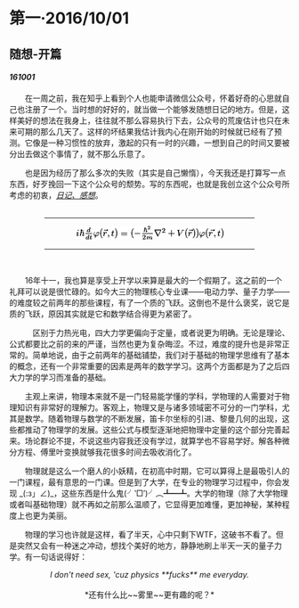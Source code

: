 # 第一·2016/10/01
## 随想-开篇
#### *161001*

　　在一周之前，我在知乎上看到个人也能申请微信公众号，怀着好奇的心思就自己也注册了一个。当时想的好好的，就当做一个能够发随想日记的地方。但是，这样美好的想法在我身上，往往就不那么容易执行下去，公众号的荒废估计也只在未来可期的那么几天了。这样的坏结果我估计我内心在刚开始的时候就已经有了预测。它像是一种习惯性的放弃，激起的只有一时的兴趣，一想到自己的时间又要被分出去做这个事情了，就不那么乐意了。

　　也是因为经历了那么多次的失败（其实是自己懒惰），今天我还是打算写一点东西，好歹挽回一下这个公众号的颓势。写的东西呢，也就是我创立这个公众号所考虑的初衷，<em><u>日记、感想</u></em>。
  <br />
   <br />


<center><hr style="width:75%;height:1px"/></center>


<center><img src="mathtex.gif"></center>
<center><hr style="width:75%;height:1px"/></center>

<br />

  　　16年十一，我也算是享受上开学以来算是最大的一个假期了。这之前的一个礼拜可以说是很忙碌的。如今大三的物理核心专业课——电动力学、量子力学——的难度较之前两年的那些课程，有了一个质的飞跃。这倒也不是什么褒奖，说它是质的飞跃，原因其实就是它和数学结合得更为紧密了。

　　　区别于力热光电，四大力学更偏向于定量，或者说更为明确。无论是理论、公式都要比之前的来的严谨，当然也更为复杂晦涩。不过，难度的提升也是非常正常的。简单地说，由于之前两年的基础铺垫，我们对于基础的物理学思维有了基本的概念，还有一个非常重要的因素是两年的数学学习。这两个方面都是为了之后四大力学的学习而准备的基础。

　　主观上来讲，物理本来就不是一门轻易能学懂的学科，学物理的人需要对于物理知识有非常好的理解力。客观上，物理又是与诸多领域密不可分的一门学科，尤其是数学。随着物理与数学的不断发展，笛卡尔坐标的引进、黎曼几何的出现，这些都推动了物理学的发展。这些公式与模型逐渐地把物理中定量的这个部分完善起来。场论群论不提，不说这些内容我还没有学过，就算学也不容易学好。解各种微分方程、傅里叶变换就够我花很多时间去吸收消化了。

　　物理就是这么一个磨人的小妖精，在初高中时期，它可以算得上是最吸引人的一门课程，最有意思的一门课。但是到了大学，在专业的物理学习过程中，你会发现 \_(:з」∠)\_，这些东西是什么鬼(╯‵□′)╯︵┻━┻。大学的物理（除了大学物理或者叫基础物理）就不再如之前那么温顺了，它显得更加难懂，更加神秘，某种程度上也更为美丽。

　　物理的学习也许就是这样，看了半天，心中只剩下WTF，这破书不看了。但是突然又会有一种迷之冲动，想找个美好的地方，静静地刷上半天一天的量子力学。有一句话说得好：

 <center>
  <em> I don't need sex, 'cuz physics **fucks** me everyday. </em></center>
   <br />
<center>
 *还有什么比~~雾里~~更有趣的呢？*
</center>
